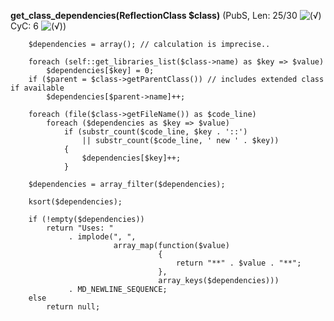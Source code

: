**get_class_dependencies(ReflectionClass $class)** (PubS, Len: 25/30 ![(&radic;)](https://raw.github.com/TheB3Rt0z/schrimp/master/.inc/img/icon_16x16_green_ok.png "") CyC: 6 ![(&radic;)](https://raw.github.com/TheB3Rt0z/schrimp/master/.inc/img/icon_16x16_green_ok.png ""))  
  
        $dependencies = array(); // calculation is imprecise..

        foreach (self::get_libraries_list($class->name) as $key => $value)
            $dependencies[$key] = 0;
        if ($parent = $class->getParentClass()) // includes extended class if available
            $dependencies[$parent->name]++;

        foreach (file($class->getFileName()) as $code_line)
            foreach ($dependencies as $key => $value)
                if (substr_count($code_line, $key . '::')
                    || substr_count($code_line, ' new ' . $key))
                {
                    $dependencies[$key]++;
                }

        $dependencies = array_filter($dependencies);

        ksort($dependencies);

        if (!empty($dependencies))
            return "Uses: "
                 . implode(", ",
                           array_map(function($value)
                                     {
                                         return "**" . $value . "**";
                                     },
                                     array_keys($dependencies)))
                 . MD_NEWLINE_SEQUENCE;
        else
            return null;
